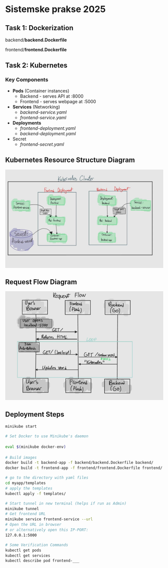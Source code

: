 # Sistemske prakse 2025


## Task 1: Dockerization

backend/**backend.Dockerfile**

frontend/**frontend.Dockerfile**

## Task 2: Kubernetes

### Key Components

- **Pods**  (Container instances)
  - Backend - serves API at :8000
  - Frontend - serves webpage at :5000
- **Services** (Networking) 
  - _backend-service.yaml_
  - _frontend-service.yaml_
- **Deployments**
  - _frontend-deployment.yaml_
  - _backend-deployment.yaml_
- Secret
  - _frontend-secret.yaml_

## Kubernetes Resource Structure Diagram
![Kubernetes_cluster.jpg](images/Kubernetes_cluster.jpg)

## Request Flow Diagram

![Request_flow2.jpg](images/Request_flow2.jpg)

## Deployment Steps

```bash
minikube start
```
```bash
# Set Docker to use Minikube's daemon 

eval $(minikube docker-env)

# Build images
docker build -t backend-app -f backend/backend.Dockerfile backend/
docker build -t frontend-app -f frontend/frontend.Dockerfile frontend/
```

```bash
# go to the directory with yaml files
cd myapp/templates
# apply the templates
kubectl apply -f templates/
```

```bash
# Start tunnel in new terminal (helps if run as Admin)
minikube tunnel
# Get frontend URL
minikube service frontend-service --url
# Open the URL in browser
# or alternatively open this IP-PORT:
127.0.0.1:5000
```

```bash
# Some Verification Commands
kubectl get pods
kubectl get services
kubectl describe pod frontend-___
```